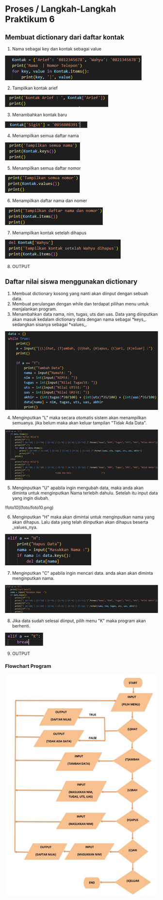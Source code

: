 # Proses / Langkah-Langkah Praktikum 6
## Membuat dictionary dari daftar kontak

1. Nama sebagai key dan kontak sebagai value

![foto1](foto/foto1.png)

2. Tampilkan kontak arief 

![foto2](foto/foto2.png)

3. Menambahkan kontak baru

![foto3](foto/foto3.png)

4. Menampilkan semua daftar nama

![foto4](foto/foto4.png)

5. Menampilkan semua daftar nomor

![foto5](foto/foto5.png)

6. Menampilkan daftar nama dan nomer

![foto6](foto/foto6.png)

7. Menampilkan kontak setelah dihapus

![foto7](foto/foto7.png)

8. OUTPUT 



## Daftar nilai siswa menggunakan dictionary

1. Membuat dictionary kosong yang nanti akan diinput dengan sebuah data.
2. Membuat perulangan dengan while dan terdapat pilihan menu untuk menjalankan program.
3. Menambahkan data nama, nim, tugas, uts dan uas. Data yang diinputkan akan masuk kedalam dictionary data dengan nama sebagai *keys_. sedangkan sisanya sebagai *values_.

![foto8](foto/foto8.png)

4. Menginputkan "L" maka secara otomatis sistem akan menampilkan semuanya. jika belum maka akan keluar tampilan "Tidak Ada Data".

![foto9](foto/foto9.png)

5. Menginputkan "U" apabila ingin mengubah data, maka anda akan diminta untuk menginputkan Nama terlebih dahulu. Setelah itu input data yang ingin diubah.

!foto10](foto/foto10.png)

6. Menginputkan "H" maka akan dimintai untuk menginputkan nama yang akan dihapus. Lalu data yang telah diinputkan akan dihapus beserta _values_nya.

![foto11](foto/foto11.png)

7. Menginputkan "C" apabila ingin mencari data. anda akan akan diminta menginputkan nama.

![foto12](foto/foto12.png)

8. Jika data sudah selesai diinput, pilih menu "K" maka program akan berhenti.

![foto13](foto/foto13.png)

9. OUTPUT 

### Flowchart Program

![foto15](foto/foto15.png)
